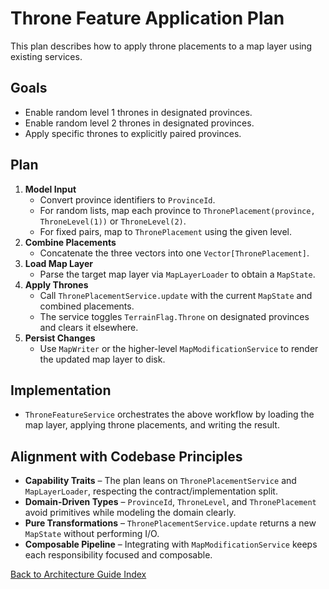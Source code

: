 # Throne Feature Application Plan

This plan describes how to apply throne placements to a map layer using existing services.

## Goals
- Enable random level 1 thrones in designated provinces.
- Enable random level 2 thrones in designated provinces.
- Apply specific thrones to explicitly paired provinces.

## Plan
1. **Model Input**
   - Convert province identifiers to `ProvinceId`.
   - For random lists, map each province to `ThronePlacement(province, ThroneLevel(1))` or `ThroneLevel(2)`.
   - For fixed pairs, map to `ThronePlacement` using the given level.
2. **Combine Placements**
   - Concatenate the three vectors into one `Vector[ThronePlacement]`.
3. **Load Map Layer**
   - Parse the target map layer via `MapLayerLoader` to obtain a `MapState`.
4. **Apply Thrones**
   - Call `ThronePlacementService.update` with the current `MapState` and combined placements.
   - The service toggles `TerrainFlag.Throne` on designated provinces and clears it elsewhere.
5. **Persist Changes**
   - Use `MapWriter` or the higher-level `MapModificationService` to render the updated map layer to disk.

## Implementation
- `ThroneFeatureService` orchestrates the above workflow by loading the map layer, applying throne placements, and writing the result.

## Alignment with Codebase Principles
- **Capability Traits** – The plan leans on `ThronePlacementService` and `MapLayerLoader`, respecting the contract/implementation split.
- **Domain-Driven Types** – `ProvinceId`, `ThroneLevel`, and `ThronePlacement` avoid primitives while modeling the domain clearly.
- **Pure Transformations** – `ThronePlacementService.update` returns a new `MapState` without performing I/O.
- **Composable Pipeline** – Integrating with `MapModificationService` keeps each responsibility focused and composable.

[Back to Architecture Guide Index](README.md)
